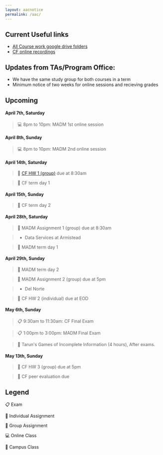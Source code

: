 ```yaml
---
layout: aacnotice
permalink: /aac/
---
```


## Current Useful links
* [All Course work google drive folders](https://drive.google.com/drive/u/1/folders/1mYYYbyB3R1y9sBMQAwEXjPEb63WUc4CH)
 * [CF online recordings](https://drive.google.com/drive/folders/1X7yVbCScdB6gCNLyVEgFAQ7XfKT9nFCn)

## Updates from TAs/Program Office:
* We have the same study group for both courses in a term
* Minimum notice of two weeks for online sessions and recieving grades

## Upcoming

#### April 7th, Saturday
> :computer: 8pm to 10pm: MADM 1st online session

#### April 8th, Sunday
> :computer: 8pm to 10pm: MADM 2nd online session

#### April 14th, Saturday
> :busts_in_silhouette: [CF HW 1 (group)](http://lms2.exchange.isb.edu/mod/resource/view.php?id=55501) due at 8:30am

> :notebook: CF term day 1

#### April 15th, Sunday
> :notebook: CF term day 2

#### April 28th, Saturday
> :busts_in_silhouette: MADM Assignment 1 (group) due at 8:30am

> * Data Services at Armistead

> :notebook: MADM term day 1

#### April 29th, Sunday
> :notebook: MADM term day 2

> :busts_in_silhouette: MADM Assignment 2 (group) due at 5pm

> * Del Norte

> :bust_in_silhouette: CF HW 2 (individual) due at EOD

#### May 6th, Sunday
> :clipboard: 9:30am to 11:30am: CF Final Exam

> :clipboard: 1:00pm to 3:00pm: MADM Final Exam

> :notebook: Tarun's Games of Incomplete Information (4 hours), After exams.

#### May 13th, Sunday
> :busts_in_silhouette: CF HW 3 (group) due at 5pm

> :bust_in_silhouette: CF peer evaluation due


## Legend
:clipboard: Exam

:bust_in_silhouette: Individual Assignment

:busts_in_silhouette: Group Assignment

:computer: Online Class

:notebook: Campus Class
